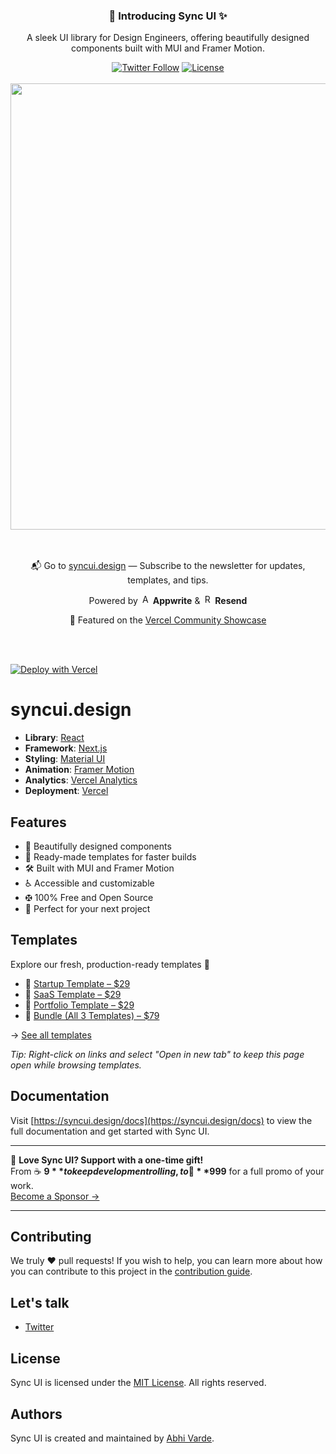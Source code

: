 <div align="center">
  <h3>🚀 Introducing Sync UI ✨</h3>
  <p>A sleek UI library for Design Engineers, offering beautifully designed components built with MUI and Framer Motion.</p>
  <a href="https://x.com/syncuidesign"><img alt="Twitter Follow" src="https://img.shields.io/twitter/follow/syncuidesign"></a>
  <a href="https://github.com/AbhiVarde/syncui/blob/main/LICENSE.md"><img alt="License" src="https://img.shields.io/badge/License-MIT-yellow.svg"></a>
  <br /> <br />
  <img width="1440" height="714" alt="default-og-image" src="https://github.com/user-attachments/assets/36fc6047-cf5e-4721-92e6-1d5ed2a35830" />
  <br /> <br />
  <div align="center">
  <br />
  <p> 📬 Go to <a href="https://syncui.design">syncui.design</a> — Subscribe to the newsletter for updates, templates, and tips.</p>
  <p>
    Powered by
    <img src="https://cloud.appwrite.io/console/logos/appwrite-icon.svg" alt="Appwrite" width="16" />
    <strong>Appwrite</strong> &
    <img src="https://resend.com/static/favicons/favicon.ico" alt="Resend" width="16" />
    <strong>Resend</strong>
  </p>
  <p>
    💬 Featured on the <a href="https://community.vercel.com/t/sync-ui-animated-ui-kit-with-mui-framer-motion-next-js-vercel/18039">Vercel Community Showcase</a>
  </p>
  <br /><br />
</div>

</div>

[![Deploy with Vercel](https://vercel.com/button)](https://vercel.com/new/clone?repository-url=https://github.com/AbhiVarde/abhivarde.in)

# syncui.design

- **Library**: [React](https://react.dev/)
- **Framework**: [Next.js](https://nextjs.org/)
- **Styling**: [Material UI](https://mui.com/)
- **Animation**: [Framer Motion](https://www.framer.com/motion/)
- **Analytics**: [Vercel Analytics](https://vercel.com/analytics)
- **Deployment**: [Vercel](https://vercel.com)

## Features

- 🎨 Beautifully designed components  
- 📁 Ready-made templates for faster builds  
- 🛠️ Built with MUI and Framer Motion  
- ♿ Accessible and customizable  
- 🤂 100% Free and Open Source  
- 🚀 Perfect for your next project  

## Templates

Explore our fresh, production-ready templates 🚀  

- 🚀 [Startup Template – $29](https://abhivarde.gumroad.com/l/startup-template-syncui)  
- 🧹 [SaaS Template – $29](https://abhivarde.gumroad.com/l/saas-template-syncui)  
- 🌟 [Portfolio Template – $29](https://abhivarde.gumroad.com/l/portfolio-template-syncui)  
- 🧓 [Bundle (All 3 Templates) – $79](https://abhivarde.gumroad.com/l/syncui-templates-bundle)  

️→ [See all templates](https://syncui.design/templates)

*Tip: Right-click on links and select "Open in new tab" to keep this page open while browsing templates.*

## Documentation

Visit [https://syncui.design/docs](https://syncui.design/docs) to view the full documentation and get started with Sync UI.

---

💖 **Love Sync UI? Support with a one-time gift!**  
From ☕ **$9** to keep development rolling, to 🚀 **$999** for a full promo of your work.  
[Become a Sponsor →](https://github.com/sponsors/AbhiVarde)

---

## Contributing

We truly ❤️ pull requests! If you wish to help, you can learn more about how you can contribute to this project in the [contribution guide](https://github.com/AbhiVarde/syncui/blob/main/CONTRIBUTING.md).

## Let's talk

- [Twitter](https://x.com/syncuidesign)

## License

Sync UI is licensed under the [MIT License](http://choosealicense.com/licenses/mit/). All rights reserved.

## Authors

Sync UI is created and maintained by [Abhi Varde](https://www.abhivarde.in/).
